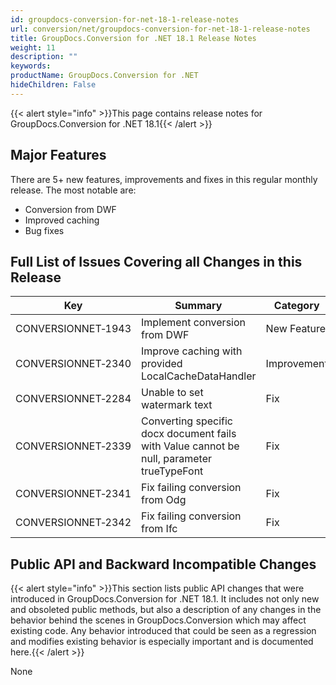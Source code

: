 ```yaml
---
id: groupdocs-conversion-for-net-18-1-release-notes
url: conversion/net/groupdocs-conversion-for-net-18-1-release-notes
title: GroupDocs.Conversion for .NET 18.1 Release Notes
weight: 11
description: ""
keywords: 
productName: GroupDocs.Conversion for .NET
hideChildren: False
---
```

{{< alert style="info" >}}This page contains release notes for GroupDocs.Conversion for .NET 18.1{{< /alert >}}

## Major Features

There are 5+ new features, improvements and fixes in this regular monthly release. The most notable are:

*   Conversion from DWF
*   Improved caching
*   Bug fixes
    

## Full List of Issues Covering all Changes in this Release

| Key | Summary | Category |
| --- | --- | --- |
| CONVERSIONNET&#8209;1943 | Implement conversion from DWF | New Feature |
| CONVERSIONNET&#8209;2340 | Improve caching with provided LocalCacheDataHandler | Improvement |
| CONVERSIONNET&#8209;2284 | Unable to set watermark text | Fix |
| CONVERSIONNET&#8209;2339 | Converting specific docx document fails with Value cannot be null, parameter trueTypeFont | Fix |
| CONVERSIONNET&#8209;2341 | Fix failing conversion from Odg | Fix |
| CONVERSIONNET&#8209;2342 | Fix failing conversion from Ifc | Fix |

## Public API and Backward Incompatible Changes

{{< alert style="info" >}}This section lists public API changes that were introduced in GroupDocs.Conversion for .NET 18.1. It includes not only new and obsoleted public methods, but also a description of any changes in the behavior behind the scenes in GroupDocs.Conversion which may affect existing code. Any behavior introduced that could be seen as a regression and modifies existing behavior is especially important and is documented here.{{< /alert >}}

None
